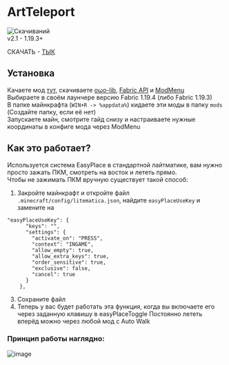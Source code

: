 # ArtTeleport
![Скачиваний](https://img.shields.io/github/downloads/FurnyGo/ArtTeleport/total?color=red&logo=github&style=for-the-badge)  
v2.1 - 1.19.3+  
  
  
СКАЧАТЬ - [ТЫК](https://github.com/FurnyGo/ArtTeleport/releases/download/v2.1/arttp-2.1.jar)

## Установка
Качаете мод [тут](https://github.com/FurnyGo/ArtTeleport/releases/download/v2.1/arttp-2.1.jar), скачиваете [oωo-lib](https://modrinth.com/mod/owo-lib), [Fabric API](https://modrinth.com/mod/fabric-api) и [ModMenu](https://modrinth.com/mod/modmenu)  
Выбираете в своём лаунчере версию Fabric 1.19.4 (либо Fabric 1.19.3)  
В папке майнкрафта (`WIN+R -> %appdata%`) кидаете эти моды в папку `mods` (Создайте папку, если её нет)  
Запускаете майн, смотрите гайд снизу и настраиваете нужные координаты в конфиге мода через ModMenu  


## Как это работает?
Используется система EasyPlace в стандартной лайтматике, вам нужно просто зажать ПКМ, смотреть на восток и лететь прямо.  
Чтобы не зажимать ПКМ вручную существует такой способ:  
1. Закройте майнкрафт и откройте файл `.minecraft/config/litematica.json`, найдите `easyPlaceUseKey` и замените на  
```
"easyPlaceUseKey": {
      "keys": "",
      "settings": {
        "activate_on": "PRESS",
        "context": "INGAME",
        "allow_empty": true,
        "allow_extra_keys": true,
        "order_sensitive": true,
        "exclusive": false,
        "cancel": true
      }
    },
```  
3. Сохраните файл  
4. Теперь у вас будет работать эта функция, когда вы включаете его через заданную клавишу в easyPlaceToggle
Постоянно лететь вперёд можно через любой мод с Auto Walk  
  
### Принцип работы наглядно:
![image](https://user-images.githubusercontent.com/68079109/224092446-659836d1-a40e-481c-982f-c7bac9ff6a52.png)  
